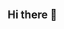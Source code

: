 ## Hi there 👋

<!--
**Happypatel3007/Happypatel3007** is a ✨ _special_ ✨ repository because its `README.md` (this file) appears on your GitHub profile.

Here are some ideas to get you started:

- 🔭 I’m currently working as an UI Developer.
- 🌱 I’m currently learning something cool
- 💬 Ask me about Website Designing
- 📫 How to reach me: happypatel@gmail.com
- ⚡ Fun fact: ...
-->
